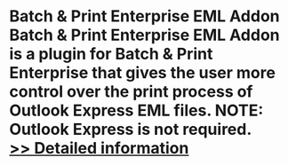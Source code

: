 # Batch & Print Enterprise EML Addon<br />Batch & Print Enterprise EML Addon is a plugin for Batch & Print Enterprise that gives the user more control over the print process of Outlook Express EML files. NOTE: Outlook Express is not required.<br />[>> Detailed information](https://secure.shareit.com/shareit/product.html?productid=300633377&affiliateid=200057808)